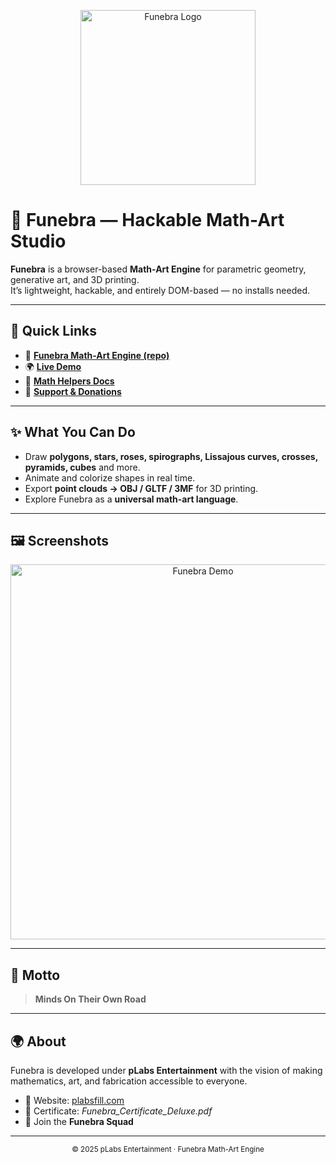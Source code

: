 <!-- Funebra GitHub Profile README -->

<p align="center">
  <img src="https://funebra.github.io/math-art-engine/assets/og/funebra-support.png" width="280" alt="Funebra Logo" />
</p>

# 🌌 Funebra — Hackable Math-Art Studio

**Funebra** is a browser-based **Math-Art Engine** for parametric geometry, generative art, and 3D printing.  
It’s lightweight, hackable, and entirely DOM-based — no installs needed.  

---

## 🚀 Quick Links
- 🧩 [**Funebra Math-Art Engine (repo)**](https://github.com/funebra/math-art-engine)  
- 🌍 [**Live Demo**](https://funebra.github.io/math-art-engine/)  
- 📖 [**Math Helpers Docs**](https://funebra.github.io/math-art-engine/math-helpers/)  
- 💚 [**Support & Donations**](https://plabsfill.com/donate.html)  

---

## ✨ What You Can Do
- Draw **polygons, stars, roses, spirographs, Lissajous curves, crosses, pyramids, cubes** and more.  
- Animate and colorize shapes in real time.  
- Export **point clouds → OBJ / GLTF / 3MF** for 3D printing.  
- Explore Funebra as a **universal math-art language**.  

---

## 🖼️ Screenshots
<p align="center">
  <img src="https://funebra.github.io/math-art-engine/assets/compatibility092025.png" width="600" alt="Funebra Demo" />
</p>

---

## 📜 Motto
> **Minds On Their Own Road**  

---

## 🌍 About
Funebra is developed under **pLabs Entertainment** with the vision of making  
mathematics, art, and fabrication accessible to everyone.  

- 🔗 Website: [plabsfill.com](https://plabsfill.com)  
- 🧾 Certificate: *Funebra_Certificate_Deluxe.pdf*  
- 🤝 Join the **Funebra Squad**  

---

<p align="center">
  <sub>© 2025 pLabs Entertainment · Funebra Math-Art Engine</sub>
</p>
